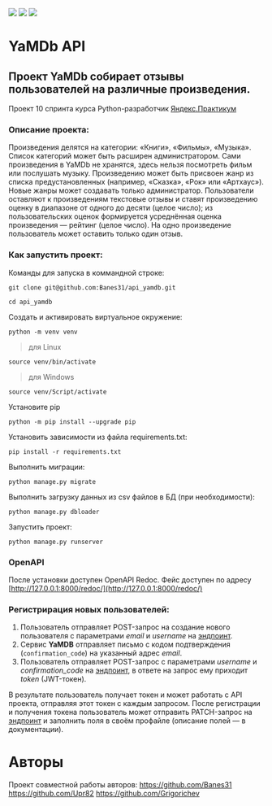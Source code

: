 ![](https://img.shields.io/badge/Python-3.7.9-green) 
![](https://img.shields.io/badge/Django-2.2.16-green)
![](https://img.shields.io/badge/DjangoRestFramework-3.12.4-green)

# YaMDb API
## Проект YaMDb собирает отзывы пользователей на различные произведения.
Проект 10 спринта курса Python-разработчик [Яндекс.Практикум](https://practicum.yandex.ru/)

### Описание проекта:
Произведения делятся на категории: «Книги», «Фильмы», «Музыка». Список категорий может быть расширен администратором.
Сами произведения в YaMDb не хранятся, здесь нельзя посмотреть фильм или послушать музыку.
Произведению может быть присвоен жанр из списка предустановленных (например, «Сказка», «Рок» или «Артхаус»). Новые жанры может создавать только администратор.
Пользователи оставляют к произведениям текстовые отзывы и ставят произведению оценку в диапазоне от одного до десяти (целое число); из пользовательских оценок формируется усреднённая оценка произведения — рейтинг (целое число). На одно произведение пользователь может оставить только один отзыв.

### Как запустить проект:

Команды для запуска в коммандной строке:

```
git clone git@github.com:Banes31/api_yamdb.git
```

```
cd api_yamdb
```

Cоздать и активировать виртуальное окружение:

```
python -m venv venv
```

> для Linux
```
source venv/bin/activate
```

> для Windows
```
source venv/Script/activate
```

Установите pip

```
python -m pip install --upgrade pip
```

Установить зависимости из файла requirements.txt:

```
pip install -r requirements.txt
```

Выполнить миграции:

```
python manage.py migrate
```
Выполнить загрузку данных из csv файлов в БД (при необходимости):

```
python manage.py dbloader
```

Запустить проект:

```
python manage.py runserver
```

### OpenAPI

После установки доступен OpenAPI Redoc. Фейс доступен по адресу [http://127.0.0.1:8000/redoc/](http://127.0.0.1:8000/redoc/)

### Регистрирация новых пользователей:
1. Пользователь отправляет POST-запрос на создание нового пользователя с параметрами *email* и *username* на [эндпоинт](http://127.0.0.1:8000/api/v1/auth/signup).
2. Сервис **YaMDB** отправляет письмо с кодом подтверждения (```confirmation_code```) на указанный адрес *email*.
3. Пользователь отправляет POST-запрос с параметрами *username* и *confirmation_code* на [эндпоинт](http://127.0.0.1:8000/api/v1/auth/token/), в ответе на запрос ему приходит *token* (JWT-токен).

В результате пользователь получает токен и может работать с API проекта, отправляя этот токен с каждым запросом.
После регистрации и получения токена пользователь может отправить PATCH-запрос на [эндпоинт](http://127.0.0.1:8000/api/v1/users/me/) и заполнить поля в своём профайле (описание полей — в документации).

# Авторы
Проект совместной работы авторов:
https://github.com/Banes31
https://github.com/Upr82
https://github.com/Grigorichev
